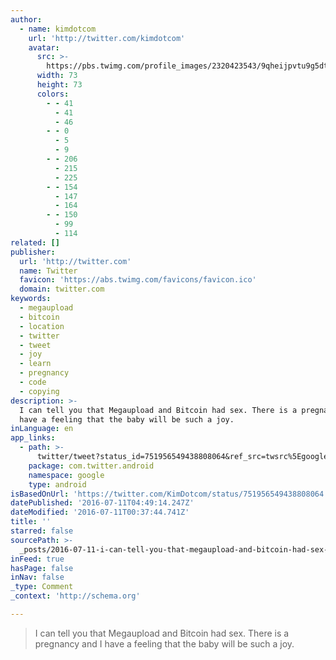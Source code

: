 ```yaml
---
author:
  - name: kimdotcom
    url: 'http://twitter.com/kimdotcom'
    avatar:
      src: >-
        https://pbs.twimg.com/profile_images/2320423543/9qheijpvtu9g5dteqvvw_bigger.jpeg
      width: 73
      height: 73
      colors:
        - - 41
          - 41
          - 46
        - - 0
          - 5
          - 9
        - - 206
          - 215
          - 225
        - - 154
          - 147
          - 164
        - - 150
          - 99
          - 114
related: []
publisher:
  url: 'http://twitter.com'
  name: Twitter
  favicon: 'https://abs.twimg.com/favicons/favicon.ico'
  domain: twitter.com
keywords:
  - megaupload
  - bitcoin
  - location
  - twitter
  - tweet
  - joy
  - learn
  - pregnancy
  - code
  - copying
description: >-
  I can tell you that Megaupload and Bitcoin had sex. There is a pregnancy and I
  have a feeling that the baby will be such a joy.
inLanguage: en
app_links:
  - path: >-
      twitter/tweet?status_id=751956549438808064&ref_src=twsrc%5Egoogle%7Ctwcamp%5Eandroidseo%7Ctwgr%5Estatus%7Ctwterm%5E751956549438808064
    package: com.twitter.android
    namespace: google
    type: android
isBasedOnUrl: 'https://twitter.com/KimDotcom/status/751956549438808064'
datePublished: '2016-07-11T04:49:14.247Z'
dateModified: '2016-07-11T00:37:44.741Z'
title: ''
starred: false
sourcePath: >-
  _posts/2016-07-11-i-can-tell-you-that-megaupload-and-bitcoin-had-sex-there-is.md
inFeed: true
hasPage: false
inNav: false
_type: Comment
_context: 'http://schema.org'

---
```

> I can tell you that Megaupload and Bitcoin had sex. There is a pregnancy and I have a feeling that the baby will be such a joy.